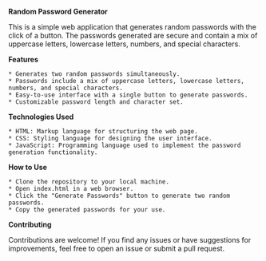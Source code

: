 **Random Password Generator**

This is a simple web application that generates random passwords with the click of a button. The passwords generated are secure and contain a mix of uppercase letters, lowercase letters, numbers, and special characters.

**Features**

    * Generates two random passwords simultaneously.
    * Passwords include a mix of uppercase letters, lowercase letters, numbers, and special characters.
    * Easy-to-use interface with a single button to generate passwords.
    * Customizable password length and character set.
  
**Technologies Used**

    * HTML: Markup language for structuring the web page.
    * CSS: Styling language for designing the user interface.
    * JavaScript: Programming language used to implement the password generation functionality.

**How to Use**

    * Clone the repository to your local machine.
    * Open index.html in a web browser.
    * Click the "Generate Passwords" button to generate two random passwords.
    * Copy the generated passwords for your use.
  
**Contributing**

Contributions are welcome! If you find any issues or have suggestions for improvements, feel free to open an issue or submit a pull request.